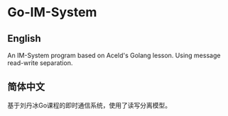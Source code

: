 # Go-IM-System

## English
An IM-System program based on Aceld's Golang lesson. Using message read-write separation. 

## 简体中文
基于刘丹冰Go课程的即时通信系统，使用了读写分离模型。 
